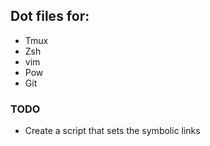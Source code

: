## Dot files for:
- Tmux
- Zsh
- vim
- Pow
- Git


### TODO
- Create a script that sets the symbolic links 
